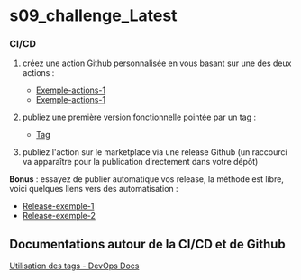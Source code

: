 # s09_challenge_Latest  
### CI/CD



1. créez une action Github personnalisée en vous basant sur une des deux actions :  
   
   * [Exemple-actions-1](https://github.com/o-devops/debug) 
   * [Exemple-actions-1](https://github.com/profy12/lowercase-action) 

2. publiez une première version fonctionnelle pointée par un tag :  
   
   * [Tag](https://o-devops.github.io/doc/git/git-tag/)

3. publiez l'action sur le marketplace via une release Github (un raccourci va apparaître pour la publication directement dans votre dépôt)  

**Bonus** :  essayez de publier automatique vos release, la méthode est libre, voici quelques liens vers des automatisation :  

   * [Release-exemple-1](https://github.com/marketplace/actions/release-please-action )   
   * [Release-exemple-2](https://github.com/marketplace/actions/automatic-releases ) 


## Documentations autour de la CI/CD et de Github  

[Utilisation des tags - DevOps Docs](https://o-devops.github.io/doc/git/git-tag/https://o-devops.github.io/doc/git/git-tag/)


